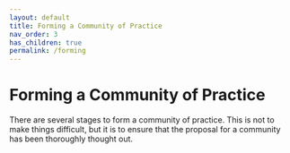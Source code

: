 ```yaml
---
layout: default
title: Forming a Community of Practice
nav_order: 3
has_children: true
permalink: /forming
---
```

# Forming a Community of Practice
There are several stages to form a community of practice. This is not to make things difficult, but it is to ensure that the proposal for a community has been thoroughly thought out.